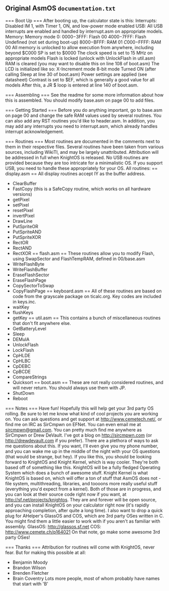 ## Original AsmOS `documentation.txt`
=== Boot Up ===
After booting up, the calculator state is this:
Interrupts: Disabled IM 1, with Timer 1, ON, and low-power mode enabled
USB: All USB interrupts are enabled and handled by interrupt.asm on appropriate models.
Memory: Memory mode 0:
	$0000-$3FFF: Flash 00
	$4000-$7FFF: Flash Undefined (not set during boot-up)
	$8000-$BFFF: RAM 01
	$C000-$FFFF: RAM 00
All memory is unlocked to allow execution from anywhere, including beyond $C000
SP is set to $0000
The clock speed is set to 15 MHz on appropriate models
Flash is locked (unlock with UnlockFlash in util.asm)
RAM is cleared (you may want to disable this on line 108 of boot.asm)
The LCD is initialized like so:
	X-Increment mode
	8-bit mode
	Turned ON (after calling Sleep at line 30 of boot.asm)
	Power settings are applied (see datasheet)
	Contrast is set to $EF, which is generally a good value for all models
After this, a JR $ loop is entered at line 140 of boot.asm.
	
=== Assembling ===
See the readme for some more information about how this is assembled.  You should modify
base.asm on page 00 to add files.

=== Getting Started ===
Before you do anything important, go to base.asm on page 00 and change the safe RAM values
used by several routines.  You can also add any RST routines you'd like to header.asm.  In
addition, you may add any interrupts you need to interrupt.asm, which already handles interrupt
acknowledgement.

=== Routines ===
Most routines are documented in the comments next to them in their respective files.
Several routines have been taken from various sources, including WikiTI, and may be
largely unattributed.  Attribution will be addressed in full when KnightOS is released.
No USB routines are provided because they are too intricate for a minimalistic OS.  If
you support USB, you need to handle these appropriately for your OS.
All routines:
== display.asm ==
All display routines accept IY as the buffer address.
- ClearBuffer
- FastCopy (this is a SafeCopy routine, which works on all hardware versions)
- getPixel
- setPixel
- resetPixel
- invertPixel
- DrawLine
- PutSpriteOR
- PutSpriteAND
- PutSpriteXOR
- RectOR
- RectAND
- RectXOR
== flash.asm ==
These routines allow you to modify Flash, using SwapSector and FlashTempRAM, defined in 00/base.asm
- WriteFlashByte
- WriteFlashBuffer
- EraseFlashSector
- EraseFlashPage
- CopySectorToSwap
- CopyFlashPage
== keyboard.asm ==
All of these routines are based on code from the grayscale package on ticalc.org.  Key codes are included
in keys.inc.
- waitKey
- flushKeys
- getKey
== util.asm ==
This contains a bunch of miscellaneous routines that don't fit anywhere else.
- GetBatteryLevel
- Sleep
- DEMulA
- UnlockFlash
- LockFlash
- CpHLDE
- CpHLBC
- CpDEBC
- CpBCDE
- CompareStrings
- Quicksort
== boot.asm ==
These are not really considered routines, and will never return.  You should always use them with JP.
- ShutDown
- Reboot

=== Notes ===
Have fun!  Hopefully this will help get your 3rd party OS rolling.  Be sure to let me know what kind of cool
projects you are working on.  You can ask questions and get support at http://www.cemetech.net/, or find me
on IRC as SirCmpwn on EFNet.  You can even email me at sircmpwn@gmail.com.  You can pretty much find me
anywhere as SirCmpwn or Drew DeVault.  I've got a blog on http://sircmpwn.com (or http://drewdevault.com
if you prefer).  There are a plethora of ways to ask me questions about this.  If you want, I'll even give
you my phone number, and you can wake me up in the middle of the night with your OS questions (that would
be strange, but hey).
If you like this, you should be looking forward to KnightOS and Knight Kernel, which is way cooler.  They're
both based off of something like this.  KnightOS will be a fully fledged Operating System which does a bunch
of awesome stuff.  Knight Kernel is what KnightOS is based on, which will offer a ton of stuff that AsmOS
does not - file system, multithreading, libraries, and toooons more really useful stuff (everything you'd
expect from a kernel).  Both of those are in progress, and you can look at their source code right now if you
want, at http://sf.net/projects/knightos.  They are and forever will be open source, and you can install KnightOS
on your calculator right now (it's rapidly approaching completion, after quite a long time).
I also want to drop a quick plug for AHelper's GlassOS and COS, which are 3rd party OSes written in C.  You
might find them a little easier to work with if you aren't as familiar with assembly.
GlassOS: http://glassos.sf.net
COS: http://www.cemete.ch/p164021
On that note, go make some awesome 3rd party OSes!

=== Thanks ===
Attribution for routines will come with KnightOS, never fear.  But for making this possible at all:
- Benjamin Moody
- Brandon Wilson
- Brenden Fletcher
- Brain Coventry
Lots more people, most of whom probably have names that start with 'B' 